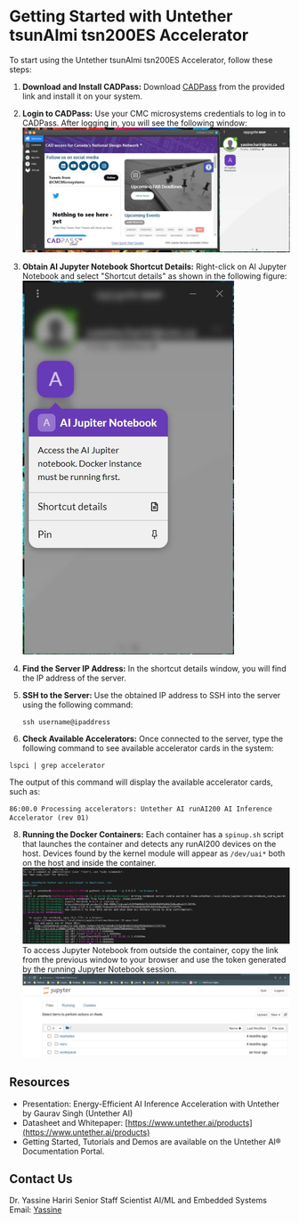 # Getting Started with Untether tsunAImi tsn200ES Accelerator
To start using the Untether tsunAImi tsn200ES Accelerator, follow these steps:
1. **Download and Install CADPass:**
   Download [CADPass](https://www.cmc.ca/cadpass/) from the provided link and install it on your system.
   
3. **Login to CADPass:**
   Use your CMC microsystems credentials to log in to CADPass. After logging in, you will see the following window:
   ![Image Alt Text](https://github.com/cmcmicrosystems/Untether-tsunAImi-Accelerator/blob/main/cadpass.JPG)
   
5. **Obtain AI Jupyter Notebook Shortcut Details:**
   Right-click on AI Jupyter Notebook and select "Shortcut details" as shown in the following figure:
   ![Image Alt Text](https://github.com/cmcmicrosystems/Untether-tsunAImi-Accelerator/blob/main/cadpass1.JPG)
   
7. **Find the Server IP Address:**
   In the shortcut details window, you will find the IP address of the server.
   
9. **SSH to the Server:**
   Use the obtained IP address to SSH into the server using the following command:
   ```
   ssh username@ipaddress
   ```
   
10. **Check Available Accelerators:**
Once connected to the server, type the following command to see available accelerator cards in the system:
   ```
   lspci | grep accelerator
   ```
The output of this command will display the available accelerator cards, such as:
   ```
   86:00.0 Processing accelerators: Untether AI runAI200 AI Inference Accelerator (rev 01)
   ```

8. **Running the Docker Containers:**
Each container has a `spinup.sh` script that launches the container and detects any runAI200 devices on the host. Devices found by the kernel module will appear as `/dev/uai*` both on the host and inside the container.
![Image Alt Text](https://github.com/cmcmicrosystems/Untether-tsunAImi-Accelerator/blob/main/docker.JPG)
To access Jupyter Notebook from outside the container, copy the link from the previous window to your browser and use the token generated by the running Jupyter Notebook session.
![Image Alt Text](https://github.com/cmcmicrosystems/Untether-tsunAImi-Accelerator/blob/main/Jupyter.JPG)

## Resources
- Presentation: Energy-Efficient AI Inference Acceleration with Untether by Gaurav Singh (Untether AI)
- Datasheet and Whitepaper: [https://www.untether.ai/products](https://www.untether.ai/products)
- Getting Started, Tutorials and Demos are available on the Untether AI® Documentation Portal.

## Contact Us
Dr. Yassine Hariri
Senior Staff Scientist
AI/ML and Embedded Systems
Email: [Yassine](mailto:yassine.hariri@example.com)
